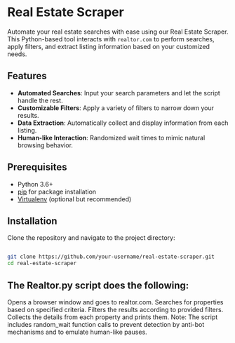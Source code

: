 # Real Estate Scraper

Automate your real estate searches with ease using our Real Estate Scraper. This Python-based tool interacts with `realtor.com` to perform searches, apply filters, and extract listing information based on your customized needs.

## Features

- **Automated Searches**: Input your search parameters and let the script handle the rest.
- **Customizable Filters**: Apply a variety of filters to narrow down your results.
- **Data Extraction**: Automatically collect and display information from each listing.
- **Human-like Interaction**: Randomized wait times to mimic natural browsing behavior.

## Prerequisites

- Python 3.6+
- [pip](https://pip.pypa.io/en/stable/installation/) for package installation
- [Virtualenv](https://virtualenv.pypa.io/en/latest/installation.html) (optional but recommended)

## Installation

Clone the repository and navigate to the project directory:

```bash

git clone https://github.com/your-username/real-estate-scraper.git
cd real-estate-scraper
```

## The Realtor.py script does the following:

Opens a browser window and goes to realtor.com.
Searches for properties based on specified criteria.
Filters the results according to provided filters.
Collects the details from each property and prints them.
Note: The script includes random_wait function calls to prevent detection by anti-bot mechanisms and to emulate human-like pauses.


